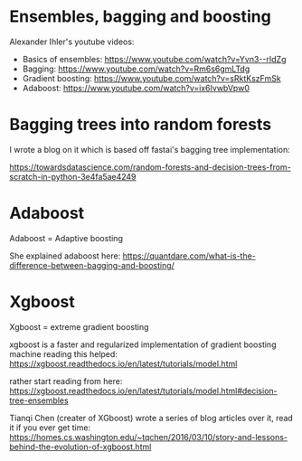 # Ensembles, bagging and boosting

Alexander Ihler's youtube videos: 

- Basics of ensembles: https://www.youtube.com/watch?v=Yvn3--rIdZg
- Bagging: https://www.youtube.com/watch?v=Rm6s6gmLTdg
- Gradient boosting: https://www.youtube.com/watch?v=sRktKszFmSk
- Adaboost: https://www.youtube.com/watch?v=ix6IvwbVpw0

# Bagging trees into random forests
I wrote a blog on it which is based off fastai's bagging tree implementation:

https://towardsdatascience.com/random-forests-and-decision-trees-from-scratch-in-python-3e4fa5ae4249


# Adaboost 
Adaboost = Adaptive boosting


She explained adaboost here:
https://quantdare.com/what-is-the-difference-between-bagging-and-boosting/



# Xgboost
Xgboost = extreme gradient boosting


xgboost is a faster and regularized implementation of gradient boosting machine reading this helped: https://xgboost.readthedocs.io/en/latest/tutorials/model.html

rather start reading from here: https://xgboost.readthedocs.io/en/latest/tutorials/model.html#decision-tree-ensembles


Tianqi Chen (creater of XGboost) wrote a series of blog articles over it, read it if you ever get time: https://homes.cs.washington.edu/~tqchen/2016/03/10/story-and-lessons-behind-the-evolution-of-xgboost.html


